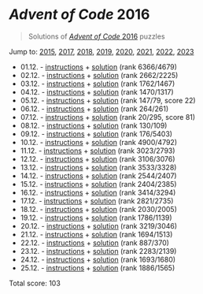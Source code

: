 # *Advent of Code* 2016
> Solutions of [*Advent of Code* 2016](http://adventofcode.com/2016/) puzzles

Jump to: [2015](../2015), [2017](../2017), [2018](../2018), [2019](../2019), [2020](../2020), [2021](../2021), [2022](../2022), [2023](../2023)

* 01.12. - [instructions](http://adventofcode.com/2016/day/1) + [solution](./01.js) (rank 6366/4679)
* 02.12. - [instructions](http://adventofcode.com/2016/day/2) + [solution](./02.js) (rank 2662/2225)
* 03.12. - [instructions](http://adventofcode.com/2016/day/3) + [solution](./03.js) (rank 1762/1467)
* 04.12. - [instructions](http://adventofcode.com/2016/day/4) + [solution](./04.js) (rank 1470/1317)
* 05.12. - [instructions](http://adventofcode.com/2016/day/5) + [solution](./05.php) (rank 147/79, score 22)
* 06.12. - [instructions](http://adventofcode.com/2016/day/6) + [solution](./06.js) (rank 264/261)
* 07.12. - [instructions](http://adventofcode.com/2016/day/7) + [solution](./07.js) (rank 20/295, score 81)
* 08.12. - [instructions](http://adventofcode.com/2016/day/8) + [solution](./08.js) (rank 130/109)
* 09.12. - [instructions](http://adventofcode.com/2016/day/9) + [solution](./09.js) (rank 176/5403)
* 10.12. - [instructions](http://adventofcode.com/2016/day/10) + [solution](./10.js) (rank 4900/4792)
* 11.12. - [instructions](http://adventofcode.com/2016/day/11) + [solution](./11.js) (rank 3023/2793)
* 12.12. - [instructions](http://adventofcode.com/2016/day/12) + [solution](./12.js) (rank 3106/3076)
* 13.12. - [instructions](http://adventofcode.com/2016/day/13) + [solution](./13.js) (rank 3533/3328)
* 14.12. - [instructions](http://adventofcode.com/2016/day/14) + [solution](./14.php) (rank 2544/2407)
* 15.12. - [instructions](http://adventofcode.com/2016/day/15) + [solution](./15.js) (rank 2404/2385)
* 16.12. - [instructions](http://adventofcode.com/2016/day/16) + [solution](./16.js) (rank 3414/3294)
* 17.12. - [instructions](http://adventofcode.com/2016/day/17) + [solution](./17.js) (rank 2821/2735)
* 18.12. - [instructions](http://adventofcode.com/2016/day/18) + [solution](./18.js) (rank 2030/2005)
* 19.12. - [instructions](http://adventofcode.com/2016/day/19) + [solution](./19.js) (rank 1786/1139)
* 20.12. - [instructions](http://adventofcode.com/2016/day/20) + [solution](./20.js) (rank 3219/3046)
* 21.12. - [instructions](http://adventofcode.com/2016/day/21) + [solution](./21.js) (rank 1694/1513)
* 22.12. - [instructions](http://adventofcode.com/2016/day/22) + [solution](./22.js) (rank 887/370)
* 23.12. - [instructions](http://adventofcode.com/2016/day/23) + [solution](./23.js) (rank 2283/2139)
* 24.12. - [instructions](http://adventofcode.com/2016/day/24) + [solution](./24.js) (rank 1693/1680)
* 25.12. - [instructions](http://adventofcode.com/2016/day/25) + [solution](./25.js) (rank 1886/1565)

Total score: 103
